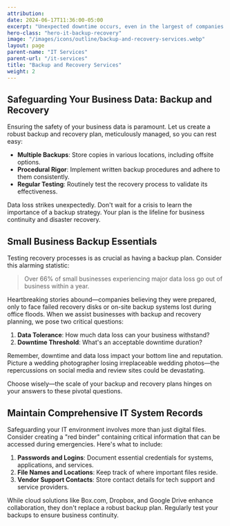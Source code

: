 ```yaml
---
attribution:
date: 2024-06-17T11:36:00-05:00
excerpt: "Unexpected downtime occurs, even in the largest of companies. Protect your data by establishing a strong backup and recovery plan - better yet, let us do that for you!"
hero-class: "hero-it-backup-recovery"
image: "/images/icons/outline/backup-and-recovery-services.webp"
layout: page
parent-name: "IT Services"
parent-url: "/it-services"
title: "Backup and Recovery Services"
weight: 2
---
```


## Safeguarding Your Business Data: Backup and Recovery

Ensuring the safety of your business data is paramount. Let us create a robust backup and recovery plan, meticulously managed, so you can rest easy:

- **Multiple Backups**: Store copies in various locations, including offsite options.
- **Procedural Rigor**: Implement written backup procedures and adhere to them consistently.
- **Regular Testing**: Routinely test the recovery process to validate its effectiveness.

Data loss strikes unexpectedly. Don't wait for a crisis to learn the importance of a backup strategy. Your plan is the lifeline for business continuity and disaster recovery.

## Small Business Backup Essentials

Testing recovery processes is as crucial as having a backup plan. Consider this alarming statistic:

> Over 66% of small businesses experiencing major data loss go out of business within a year.

Heartbreaking stories abound—companies believing they were prepared, only to face failed recovery disks or on-site backup systems lost during office floods. When we assist businesses with backup and recovery planning, we pose two critical questions:

1. **Data Tolerance**: How much data loss can your business withstand?
2. **Downtime Threshold**: What's an acceptable downtime duration?

Remember, downtime and data loss impact your bottom line and reputation. Picture a wedding photographer losing irreplaceable wedding photos—the repercussions on social media and review sites could be devastating.

Choose wisely—the scale of your backup and recovery plans hinges on your answers to these pivotal questions.

## Maintain Comprehensive IT System Records

Safeguarding your IT environment involves more than just digital files. Consider creating a "red binder" containing critical information that can be accessed during emergencies. Here's what to include:

1. **Passwords and Logins**: Document essential credentials for systems, applications, and services.
2. **File Names and Locations**: Keep track of where important files reside.
3. **Vendor Support Contacts**: Store contact details for tech support and service providers.

While cloud solutions like Box.com, Dropbox, and Google Drive enhance collaboration, they don't replace a robust backup plan. Regularly test your backups to ensure business continuity.
